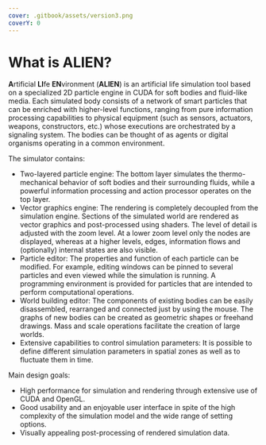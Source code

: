 ```yaml
---
cover: .gitbook/assets/version3.png
coverY: 0
---
```


# What is ALIEN?

**A**rtificial **LI**fe **EN**vironment (**ALIEN**) is an artificial life simulation tool based on a specialized 2D particle engine in CUDA for soft bodies and fluid-like media. Each simulated body consists of a network of smart particles that can be enriched with higher-level functions, ranging from pure information processing capabilities to physical equipment (such as sensors, actuators, weapons, constructors, etc.) whose executions are orchestrated by a signaling system. The bodies can be thought of as agents or digital organisms operating in a common environment.

The simulator contains:

* Two-layered particle engine: The bottom layer simulates the thermo-mechanical behavior of soft bodies and their surrounding fluids, while a powerful information processing and action processor operates on the top layer.
* Vector graphics engine: The rendering is completely decoupled from the simulation engine. Sections of the simulated world are rendered as vector graphics and post-processed using shaders. The level of detail is adjusted with the zoom level. At a lower zoom level only the nodes are displayed, whereas at a higher levels, edges, information flows and (optionally) internal states are also visible.
* Particle editor: The properties and function of each particle can be modified. For example, editing windows can be pinned to several particles and even viewed while the simulation is running. A programming environment is provided for particles that are intended to perform computational operations.
* World building editor: The components of existing bodies can be easily disassembled, rearranged and connected just by using the mouse. The graphs of new bodies can be created as geometric shapes or freehand drawings. Mass and scale operations facilitate the creation of large worlds.
* Extensive capabilities to control simulation parameters: It is possible to define different simulation parameters in spatial zones as well as to fluctuate them in time.

Main design goals:

* High performance for simulation and rendering through extensive use of CUDA and OpenGL.
* Good usability and an enjoyable user interface in spite of the high complexity of the simulation model and the wide range of setting options.
* Visually appealing post-processing of rendered simulation data.

